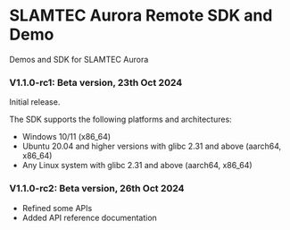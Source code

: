 # SLAMTEC Aurora Remote SDK and Demo
Demos and SDK for SLAMTEC Aurora

### V1.1.0-rc1: Beta version, 23th Oct 2024
Initial release. 

The SDK supports the following platforms and architectures:
- Windows 10/11 (x86_64)
- Ubuntu 20.04 and higher versions with glibc 2.31 and above (aarch64, x86_64)
- Any Linux system with glibc 2.31 and above (aarch64, x86_64)

### V1.1.0-rc2: Beta version, 26th Oct 2024
- Refined some APIs
- Added API reference documentation